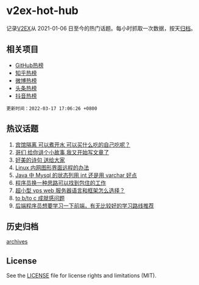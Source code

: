 # v2ex-hot-hub

 记录[V2EX](https://www.v2ex.com/)从 2021-01-06 日至今的热门话题。每小时抓取一次数据，按天[归档](archives)。
 
 ## 相关项目

- [GitHub热榜](https://github.com/snaildev/github-hot-hub)
- [知乎热榜](https://github.com/snaildev/zhihu-hot-hub)
- [微博热榜](https://github.com/snaildev/weibo-hot-hub)
- [头条热榜](https://github.com/snaildev/toutiao-hot-hub)
- [抖音热榜](https://github.com/snaildev/douyin-hot-hub)


 `更新时间：2022-03-17 17:06:26 +0800`

## 热议话题

1. [宾馆隔离 可以煮开水 可以买什么吃的自己吃呢？](https://www.v2ex.com/t/840863)
1. [哥们 给你讲个小故事 我又开始写文章了](https://www.v2ex.com/t/840926)
1. [好美的诗句 送给大家](https://www.v2ex.com/t/840950)
1. [Linux 内网图形界面远程的办法](https://www.v2ex.com/t/840837)
1. [Java 中 Mysql 的状态列用 int 还是用 varchar 好点](https://www.v2ex.com/t/840907)
1. [程序员换一种思路可以找到包住的工作](https://www.v2ex.com/t/840960)
1. [超小型 vps web 服务器语言和框架怎么选择？](https://www.v2ex.com/t/840834)
1. [to b/to c 成就感问题](https://www.v2ex.com/t/840921)
1. [后端程序员想要学习一下前端，有无比较好的学习路线推荐](https://www.v2ex.com/t/840973)

## 历史归档

[archives](archives)

## License

See the [LICENSE](LICENSE) file for license rights and limitations (MIT).
